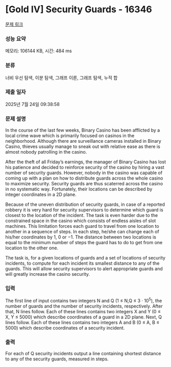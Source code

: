# [Gold IV] Security Guards - 16346 

[문제 링크](https://www.acmicpc.net/problem/16346) 

### 성능 요약

메모리: 106144 KB, 시간: 484 ms

### 분류

너비 우선 탐색, 이분 탐색, 그래프 이론, 그래프 탐색, 누적 합

### 제출 일자

2025년 7월 24일 09:38:58

### 문제 설명

<p>In the course of the last few weeks, Binary Casino has been afflicted by a local crime wave which is primarily focused on casinos in the neighborhood. Although there are surveillance cameras installed in Binary Casino, thieves usually manage to sneak out with relative ease as there is almost nobody patrolling in the casino.</p>

<p>After the theft of all Friday’s earnings, the manager of Binary Casino has lost his patience and decided to reinforce security of the casino by hiring a vast number of security guards. However, nobody in the casino was capable of coming up with a plan on how to distribute guards across the whole casino to maximize security. Security guards are thus scaterred across the casino in no systematic way. Fortunately, their locations can be described by integer coordinates in a 2D plane.</p>

<p>Because of the uneven distribution of security guards, in case of a reported robbery it is very hard for security supervisors to determine which guard is closest to the location of the incident. The task is even harder due to the constrained space in the casino which consists of endless aisles of slot machines. This limitation forces each guard to travel from one location to another in a sequence of steps. In each step, he/she can change each of his/her coordinates by 1, 0 or −1. The distance between two locations is equal to the minimum number of steps the guard has to do to get from one location to the other one.</p>

<p>The task is, for a given locations of guards and a set of locations of security incidents, to compute for each incident its smallest distance to any of the guards. This will allow security supervisors to alert appropriate guards and will greatly increase the casino security.</p>

### 입력 

 <p>The first line of input contains two integers N and Q (1 ≤ N,Q ≤ 3 · 10<sup>5</sup>), the number of guards and the number of security incidents, respectively. After that, N lines follow. Each of these lines contains two integers X and Y (0 ≤ X, Y ≤ 5000) which describe coordinates of a guard in a 2D plane. Next, Q lines follow. Each of these lines contains two integers A and B (0 ≤ A, B ≤ 5000) which describe coordinates of a security incident.</p>

### 출력 

 <p>For each of Q security incidents output a line containing shortest distance to any of the security guards, measured in steps.</p>

